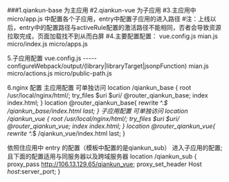 ###1.qiankun-base 为主应用
#2.qiankun-vue 为子应用
#3.主应用中micro/app.js 中配置各个子应用，entry中配置子应用的进入路径
#注：上线以后，entry中的配置路径与activeRule配置的激活路径不能相同，否者会导致资源拉取完成，页面加载找不到从而白屏
#4.主要配置配置：
vue.config.js
mian.js
micro/index.js
micro/apps.js

5.子应用配置
vue.config.js ----- configureWebpack/output/(library|libraryTarget|jsonpFunction)
mian.js
micro/actions.js
micro/public-path.js

6.nginx 配置
主应用配置 可单独访问
 location /qiankun_base {
      root /usr/local/nginx/html/;
      try_files $uri $uri/ @router_qiankun_base;
      index  index.html;
  }
   location @router_qiankun_base{
    rewrite ^.*$ /qiankun_base/index.html last;
  }
子应用配置 可单独访问
  location /qiankun_vue {
      root /usr/local/nginx/html/;
      try_files $uri $uri/ @router_qiankun_vue;
      index  index.html;
  }
   location @router_qiankun_vue{
    rewrite ^.*$ /qiankun_vue/index.html last;
  }

  依照住应用中 entry 的配置（模板中配置的是qiankun_sub） 进入子应用的配置;且下面的配置适用与同服务器以及跨域服务器
  location /qiankun_sub {
    proxy_pass http://106.13.129.65/qiankun_vue;
    proxy_set_header Host $host:$server_port;
  }
